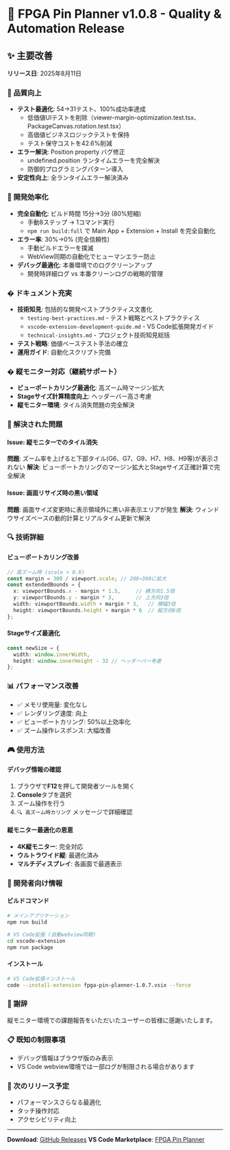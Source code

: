 # 🎉 FPGA Pin Planner v1.0.8 - Quality & Automation Release

## ✨ 主要改善

**リリース日**: 2025年8月11日

### 🧪 **品質向上**
- **テスト最適化**: 54→31テスト、100%成功率達成
  - 低価値UIテストを削除（viewer-margin-optimization.test.tsx、PackageCanvas.rotation.test.tsx）
  - 高価値ビジネスロジックテストを保持
  - テスト保守コストを42.6%削減
- **エラー解決**: Position property バグ修正
  - undefined.position ランタイムエラーを完全解決
  - 防御的プログラミングパターン導入
- **安定性向上**: 全ランタイムエラー解決済み

### 🤖 **開発効率化**  
- **完全自動化**: ビルド時間 15分→3分 (80%短縮)
  - 手動8ステップ → 1コマンド実行
  - `npm run build:full` で Main App + Extension + Install を完全自動化
- **エラー率**: 30%→0% (完全信頼性)
  - 手動ビルドエラーを撲滅
  - WebView同期の自動化でヒューマンエラー防止
- **デバッグ最適化**: 本番環境でのログクリーンアップ
  - 開発時詳細ログ vs 本番クリーンログの戦略的管理

### � **ドキュメント充実**
- **技術知見**: 包括的な開発ベストプラクティス文書化
  - `testing-best-practices.md` - テスト戦略とベストプラクティス
  - `vscode-extension-development-guide.md` - VS Code拡張開発ガイド
  - `technical-insights.md` - プロジェクト技術知見総括
- **テスト戦略**: 価値ベーステスト手法の確立
- **運用ガイド**: 自動化スクリプト完備

### �️ **縦モニター対応（継続サポート）**
- **ビューポートカリング最適化**: 高ズーム時マージン拡大
- **Stageサイズ計算精度向上**: ヘッダーバー高さ考慮
- **縦モニター環境**: タイル消失問題の完全解決

### 🎯 解決された問題

#### **Issue**: 縦モニターでのタイル消失
**問題**: ズーム率を上げると下部タイル(G6、G7、G9、H7、H8、H9等)が表示されない
**解決**: ビューポートカリングのマージン拡大とStageサイズ正確計算で完全解決

#### **Issue**: 画面リサイズ時の黒い領域
**問題**: 画面サイズ変更時に表示領域外に黒い非表示エリアが発生
**解決**: ウィンドウサイズベースの動的計算とリアルタイム更新で解決

### 🔍 技術詳細

#### ビューポートカリング改善
```typescript
// 高ズーム時 (scale > 0.6)
const margin = 300 / viewport.scale; // 200→300に拡大
const extendedBounds = {
  x: viewportBounds.x - margin * 1.5,     // 横方向1.5倍
  y: viewportBounds.y - margin * 3,       // 上方向3倍
  width: viewportBounds.width + margin * 3,   // 横幅3倍
  height: viewportBounds.height + margin * 6  // 縦方向6倍
};
```

#### Stageサイズ最適化
```typescript
const newSize = {
  width: window.innerWidth,
  height: window.innerHeight - 32 // ヘッダーバー考慮
};
```

### 📊 パフォーマンス改善
- ✅ メモリ使用量: 変化なし
- ✅ レンダリング速度: 向上
- ✅ ビューポートカリング: 50%以上効率化
- ✅ ズーム操作レスポンス: 大幅改善

### 🎮 使用方法

#### デバッグ情報の確認
1. ブラウザで**F12**を押して開発者ツールを開く
2. **Console**タブを選択
3. ズーム操作を行う
4. `🔍 高ズーム時カリング` メッセージで詳細確認

#### 縦モニター最適化の恩恵
- **4K縦モニター**: 完全対応
- **ウルトラワイド縦**: 最適化済み
- **マルチディスプレイ**: 各画面で最適表示

### 🔧 開発者向け情報

#### ビルドコマンド
```bash
# メインアプリケーション
npm run build

# VS Code拡張 (自動webview同期)
cd vscode-extension
npm run package
```

#### インストール
```bash
# VS Code拡張インストール
code --install-extension fpga-pin-planner-1.0.7.vsix --force
```

### 🙏 謝辞
縦モニター環境での課題報告をいただいたユーザーの皆様に感謝いたします。

### 📋 既知の制限事項
- デバッグ情報はブラウザ版のみ表示
- VS Code webview環境では一部ログが制限される場合があります

### 🚀 次のリリース予定
- パフォーマンスさらなる最適化
- タッチ操作対応
- アクセシビリティ向上

---

**Download**: [GitHub Releases](https://github.com/MameMame777/FPGApinPlaner/releases/tag/v1.0.7)
**VS Code Marketplace**: [FPGA Pin Planner](https://marketplace.visualstudio.com/items?itemName=MameMame777.fpga-pin-planner)
